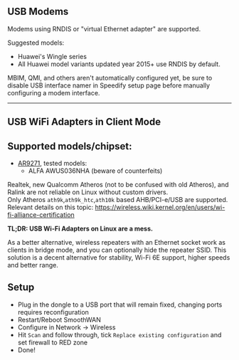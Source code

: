 ## USB Modems

Modems using RNDIS or "virtual Ethernet adapter" are supported. 

Suggested models:

- Huawei's Wingle series
- All Huawei model variants updated year 2015+ use RNDIS by default.


MBIM, QMI, and others aren't automatically configured yet, be sure to disable USB interface namer in Speedify setup page before manually configuring a modem interface.


***

## USB WiFi Adapters in Client Mode
## Supported models/chipset:
- [AR9271](https://deviwiki.com/wiki/Atheros_AR9271#Table_of_Systems), tested models:
    - ALFA AWUS036NHA (beware of counterfeits)

Realtek, new Qualcomm Atheros (not to be confused with old Atheros), and Ralink are not reliable on Linux without custom drivers.  
Only Atheros `ath9k`,`ath9k_htc`,`ath10k` based AHB/PCI-e/USB are supported.  
Relevant details on this topic:
https://wireless.wiki.kernel.org/en/users/wi-fi-alliance-certification  

**TL;DR: USB Wi-Fi Adapters on Linux are a mess.**

As a better alternative, wireless repeaters with an Ethernet socket work as clients in bridge mode, and you can optionally hide the repeater SSID. This solution is a decent alternative for stability, Wi-Fi 6E support, higher speeds and better range.

## Setup
- Plug in the dongle to a USB port that will remain fixed, changing ports requires reconfiguration
- Restart/Reboot SmoothWAN
- Configure in Network -> Wireless 
- Hit `Scan` and follow through, tick `Replace existing configuration` and set firewall to RED zone
- Done!